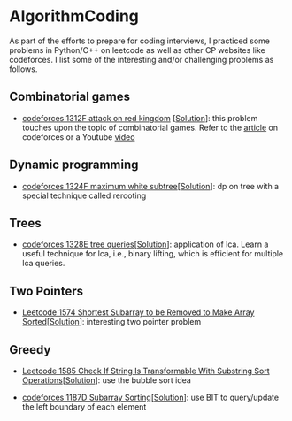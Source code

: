 # AlgorithmCoding

As part of the efforts to prepare for coding interviews, I practiced some problems in Python/C++ on leetcode as well as other CP websites like codeforces.
I list some of the interesting and/or challenging problems as follows.

## Combinatorial games
* [codeforces 1312F attack on red kingdom](https://codeforces.com/contest/1312/problem/F) \[[Solution](codeforces/1312F_attack_on_red_kingdom.cpp)\]: this problem touches upon the topic of combinatorial games. Refer to the [article](https://codeforces.com/blog/entry/66040) on codeforces or a Youtube [video](https://www.youtube.com/watch?v=ymoSFrDmkMY&list=PLOzRYVm0a65fY-Vh8Caiv3wAYmDd7SnrN&index=7)

## Dynamic programming
* [codeforces 1324F maximum white subtree](https://codeforces.com/contest/1324/problem/F)\[[Solution](codeforces/1324F_maximum_white_subtree.cpp)\]: dp on tree with a special technique called rerooting

## Trees
* [codeforces 1328E tree queries](https://codeforces.com/contest/1328/problem/E)\[[Solution](codeforces/1328E_tree_queries.cpp)\]: application of lca. Learn a useful technique for lca, i.e., binary lifting, which is efficient for multiple lca queries.

## Two Pointers
* [Leetcode 1574 Shortest Subarray to be Removed to Make Array Sorted](https://leetcode.com/contest/biweekly-contest-34/problems/shortest-subarray-to-be-removed-to-make-array-sorted/)\[[Solution](leetcode/1574_shortest_subarray_to_be_removed_to_make_array_sorted.cpp)\]: interesting two pointer problem

## Greedy
* [Leetcode 1585 Check If String Is Transformable With Substring Sort Operations](https://leetcode.com/problems/check-if-string-is-transformable-with-substring-sort-operations/)\[[Solution](leetcode/1585_check_if_string_is_transformable_with_substring_sort_operations.cpp
)\]: use the bubble sort idea

* [codeforces 1187D Subarray Sorting](https://codeforces.com/contest/1187/problem/D)\[[Solution](codeforces/1187D_subarray_sorting.cpp
)\]: use BIT to query/update the left boundary of each element

